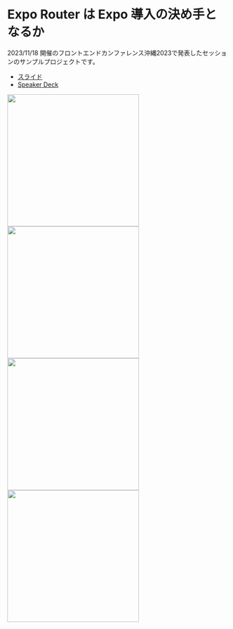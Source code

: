 # Expo Router は Expo 導入の決め手となるか

2023/11/18 開催のフロントエンドカンファレンス沖縄2023で発表したセッションのサンプルプロジェクトです。

- [スライド](https://github.com/Kaito-Dogi/slides/tree/main/2023_11_18)
- [Speaker Deck]()

<img src="https://github.com/Kaito-Dogi/react-navigation-sample/assets/49048577/b594b16b-9daf-4273-996a-5cb7b49a9e37" width="300px" />
<img src="https://github.com/Kaito-Dogi/react-navigation-sample/assets/49048577/59d94526-6302-4120-92de-7f9a3b959174" width="300px" />
<img src="https://github.com/Kaito-Dogi/react-navigation-sample/assets/49048577/231554bf-f56f-483d-b791-a295f5f894ec" width="300px" />
<img src="https://github.com/Kaito-Dogi/react-navigation-sample/assets/49048577/2e3fcee9-190b-4f44-b9e7-38c123faf4f9" width="300px" />
